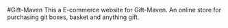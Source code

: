 #Gift-Maven
This a E-commerce website for Gift-Maven. An online store for purchasing git boxes, basket and anything gift.